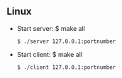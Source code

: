 
Linux
-----

* Start server:
      $ make all

      $ ./server 127.0.0.1:portnumber

* Start client:
      $ make all

      $ ./client 127.0.0.1:portnumber

